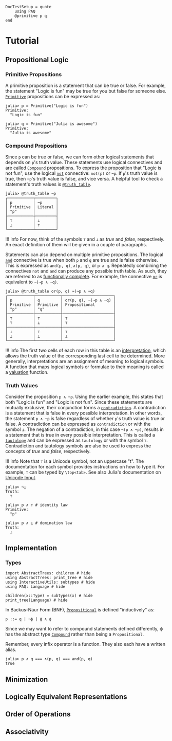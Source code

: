 
```@meta
DocTestSetup = quote
    using PAQ
    @primitive p q
end
```

# Tutorial

## Propositional Logic

### Primitive Propositions

A primitive proposition is a statement that can be true or false. For example, the statement "Logic is fun" may be true for you but false for someone else. [`Primitive`](@ref) propositions can be expressed as:

```jldoctest tutorial
julia> p = Primitive("Logic is fun")
Primitive:
  "Logic is fun"

julia> q = Primitive("Julia is awesome")
Primitive:
  "Julia is awesome"
```


### Compound Propositions

Since ```p``` can be true or false, we can form other logical statements that depends on ```p```'s truth value. These statements use logical connectives and are called [`Compound`](@ref) propositions. To express the proposition that "Logic is not fun", use the logical [`not`](@ref) connective: ```not(p)``` or ```¬p```.  If ```p```'s truth value is true, then ```¬p```'s truth value is false, and vice versa. A helpful tool to check a statement's truth values is [`@truth_table`](@ref).

```jldoctest tutorial
julia> @truth_table ¬p
┌───────────┬─────────┐
│ p         │ ¬p      │
│ Primitive │ Literal │
│ "p"       │         │
├───────────┼─────────┤
│ ⊤         │ ⊥       │
│ ⊥         │ ⊤       │
└───────────┴─────────┘
```

!!! info
    For now, think of the symbols ```⊤``` and ```⊥``` as *true* and *false*, respectively. An exact definition of them will be given in a couple of paragraphs.

Statements can also depend on multiple primitive propositions. The logical [`and`](@ref) connective is true when both ```p``` and ```q``` are true and is false otherwise. This is expressed as ```and(p, q)```, ```∧(p, q)```, or ```p ∧ q```. Repeatedly combining the connectives ```not``` and ```and``` can produce any possible truth table. As such, they are referred to as [functionally complete](https://en.wikipedia.org/wiki/Functional_completeness). For example, the connective [`or`](@ref) is equivalent to ```¬(¬p ∧ ¬q)```.

```jldoctest tutorial
julia> @truth_table or(p, q) ¬(¬p ∧ ¬q)
┌───────────┬───────────┬──────────────────────┐
│ p         │ q         │ or(p, q), ¬(¬p ∧ ¬q) │
│ Primitive │ Primitive │ Propositional        │
│ "p"       │ "q"       │                      │
├───────────┼───────────┼──────────────────────┤
│ ⊤         │ ⊤         │ ⊤                    │
│ ⊤         │ ⊥         │ ⊤                    │
├───────────┼───────────┼──────────────────────┤
│ ⊥         │ ⊤         │ ⊤                    │
│ ⊥         │ ⊥         │ ⊥                    │
└───────────┴───────────┴──────────────────────┘
```

!!! info
    The first two cells of each row in this table is an [interpretation](https://en.wikipedia.org/wiki/Interpretation_(logic)), which allows the truth value of the corresponding last cell to be determined. More generally, interpretations are an assignment of meaning to logical symbols. A function that maps logical symbols or formulae to their meaning is called a [valuation](https://en.wikipedia.org/wiki/Valuation_(logic)) function.


### Truth Values

Consider the proposition ```p ∧ ¬p```. Using the earlier example, this states that both "Logic is fun" and "Logic is not fun". Since these statements are mutually exclusive, their conjunction forms a [`contradiction`](@ref). A contradiction is a statement that is false in every possible interpretation. In other words, the statement ```p ∧ ¬p``` is false regardless of whether ```p```'s truth value is true or false. A contradiction can be expressed as ```contradiction``` or with the symbol ```⊥```. The negation of a contradiction, in this case ```¬(p ∧ ¬p)```, results in a statement that is true in every possible interpretation. This is called a [`tautology`](@ref) and can be expressed as ```tautology``` or with the symbol ```⊤```. Contradiction and tautology symbols are also be used to express the concepts of *true* and *false*, respectively.

!!! info
    Note that ```⊤``` is a Unicode symbol, not an uppercase "t". The documentation for each symbol provides instructions on how to type it. For example, ```⊤``` can be typed by ```\top<tab>```. See also Julia's documentation on [Unicode Input](https://docs.julialang.org/en/v1/manual/unicode-input/).

```jldoctest
julia> ¬⊥
Truth:
  ⊤

julia> p ∧ ⊤ # identity law
Primitive:
  "p"

julia> p ∧ ⊥ # domination law
Truth:
  ⊥
```


## Implementation

### Types

```@example
import AbstractTrees: children # hide
using AbstractTrees: print_tree # hide
using InteractiveUtils: subtypes # hide
using PAQ: Language # hide

children(x::Type) = subtypes(x) # hide
print_tree(Language) # hide
```


In Backus-Naur Form (BNF), [`Propositional`](@ref) is defined "inductively" as:

```
p ::= q | ¬ϕ | ϕ ∧ ϕ
```

Since we may want to refer to compound statements defined differently, ϕ has the abstract type [`Compound`](@ref) rather than being a ```Propositional```.



Remember, every infix operator is a function. They also each have a written alias.

```jldoctest tutorial
julia> p ∧ q === ∧(p, q) === and(p, q)
true
```


## Minimization

## Logically Equivalent Representations

## Order of Operations

## Associativity
